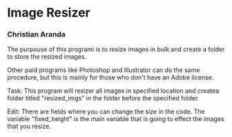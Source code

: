 <H1>Image Resizer</H2>
<H3>Christian Aranda</H3>

The purpouse of this programi is to resize images in bulk and create a folder to store the resized images.

Other paid programs like Photoshop and Illustrator can do the same procedure, but this is mainly for those who don't have an Adobe license.

Task:
This program will resizer all images in specified location and createa folder titled "resized_imgs" in the folder before the specified folder.

Edit:
There are fields where you can change the size in the code.
The variable "fixed_height" is the main variable that is going to effect the images that you resize.

